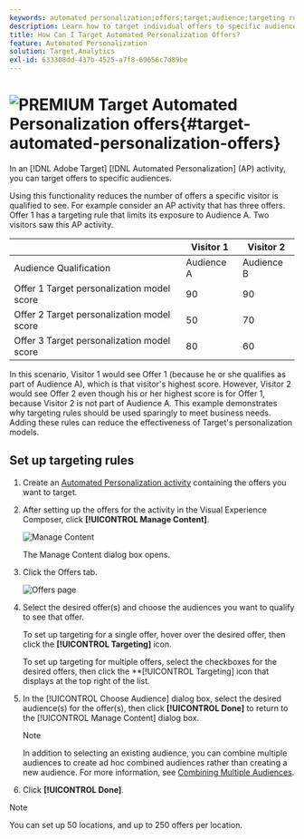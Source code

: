 ```yaml
---
keywords: automated personalization;offers;target;audience;targeting rules;targeting
description: Learn how to target individual offers to specific audiences by using an Automated Personalization (AP) activity in Adobe Target.
title: How Can I Target Automated Personalization Offers?
feature: Automated Personalization
solution: Target,Analytics
exl-id: 633308dd-437b-4525-a7f8-69656c7d89be
---
```

# ![PREMIUM](/help/assets/premium.png) Target Automated Personalization offers{#target-automated-personalization-offers}

In an [!DNL Adobe Target] [!DNL Automated Personalization] (AP) activity, you can target offers to specific audiences.

 Using this functionality reduces the number of offers a specific visitor is qualified to see. For example consider an AP activity that has three offers. Offer 1 has a targeting rule that limits its exposure to Audience A. Two visitors saw this AP activity.

| | Visitor 1 | Visitor 2 |
|--- |--- |--- |
|Audience Qualification|Audience A|Audience B|
|Offer 1 Target personalization model score|90|90|
|Offer 2 Target personalization model score|50|70|
|Offer 3 Target personalization model score|80|60|

In this scenario, Visitor 1 would see Offer 1 (because he or she qualifies as part of Audience A), which is that visitor's highest score. However, Visitor 2 would see Offer 2 even though his or her highest score is for Offer 1, because Visitor 2 is not part of Audience A. This example demonstrates why targeting rules should be used sparingly to meet business needs. Adding these rules can reduce the effectiveness of Target's personalization models.

## Set up targeting rules 

1. Create an [Automated Personalization activity](/help/c-activities/t-automated-personalization/create-ap-activity.md) containing the offers you want to target.
1. After setting up the offers for the activity in the Visual Experience Composer, click **[!UICONTROL Manage Content]**.

   ![Manage Content](/help/c-activities/t-automated-personalization/assets/manage-content.png)

   The Manage Content dialog box opens.

1. Click the Offers tab.

   ![Offers page](/help/c-activities/t-automated-personalization/assets/manage-content-offers.png)

1. Select the desired offer(s) and choose the audiences you want to qualify to see that offer.

   To set up targeting for a single offer, hover over the desired offer, then click the **[!UICONTROL Targeting]** icon.

   To set up targeting for multiple offers, select the checkboxes for the desired offers, then click the **[!UICONTROL Targeting] icon that displays at the top right of the list.

1. In the [!UICONTROL Choose Audience] dialog box, select the desired audience(s) for the offer(s), then click **[!UICONTROL Done]** to return to the [!UICONTROL Manage Content] dialog box.

   >[!NOTE]
   >
   >In addition to selecting an existing audience, you can combine multiple audiences to create ad hoc combined audiences rather than creating a new audience. For more information, see [Combining Multiple Audiences](/help/c-target/combining-multiple-audiences.md#concept_A7386F1EA4394BD2AB72399C225981E5).

1. Click **[!UICONTROL Done]**.

>[!NOTE]
>
>You can set up 50 locations, and up to 250 offers per location.
